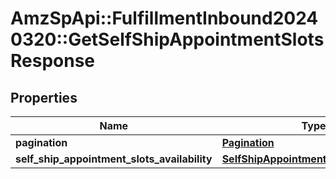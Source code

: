 # AmzSpApi::FulfillmentInbound20240320::GetSelfShipAppointmentSlotsResponse

## Properties
Name | Type | Description | Notes
------------ | ------------- | ------------- | -------------
**pagination** | [**Pagination**](Pagination.md) |  | [optional] 
**self_ship_appointment_slots_availability** | [**SelfShipAppointmentSlotsAvailability**](SelfShipAppointmentSlotsAvailability.md) |  | 


